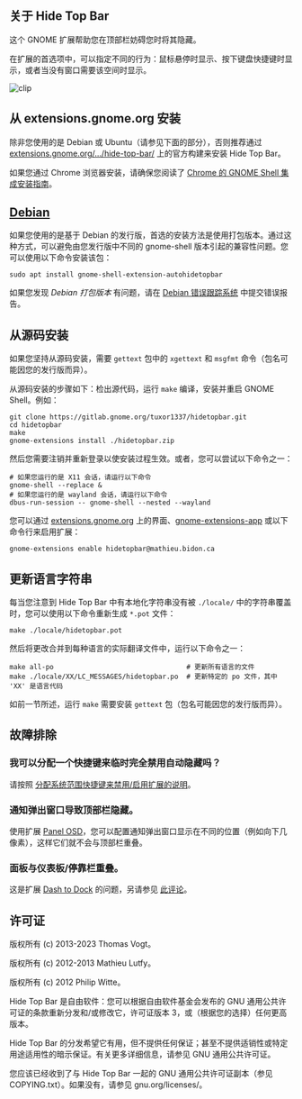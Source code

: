 关于 Hide Top Bar
------------------

这个 GNOME 扩展帮助您在顶部栏妨碍您时将其隐藏。

在扩展的首选项中，可以指定不同的行为：鼠标悬停时显示、按下键盘快捷键时显示，或者当没有窗口需要该空间时显示。

![clip](./preview.gif)

从 extensions.gnome.org 安装
---------------------------

除非您使用的是 Debian 或 Ubuntu（请参见下面的部分），否则推荐通过 [extensions.gnome.org/.../hide-top-bar/](https://extensions.gnome.org/extension/545/hide-top-bar/) 上的官方构建来安装 Hide Top Bar。

如果您通过 Chrome 浏览器安装，请确保您阅读了 [Chrome 的 GNOME Shell 集成安装指南](https://wiki.gnome.org/Projects/GnomeShellIntegrationForChrome/Installation)。

[Debian](https://packages.debian.org/unstable/gnome-shell-extension-autohidetopbar)
------

如果您使用的是基于 Debian 的发行版，首选的安装方法是使用打包版本。通过这种方式，可以避免由您发行版中不同的 gnome-shell 版本引起的兼容性问题。您可以使用以下命令安装该包：

    sudo apt install gnome-shell-extension-autohidetopbar

如果您发现 _Debian 打包版本_ 有问题，请在 [Debian 错误跟踪系统](https://www.debian.org/Bugs/Reporting) 中提交错误报告。

从源码安装
----------

如果您坚持从源码安装，需要 `gettext` 包中的 `xgettext` 和 `msgfmt` 命令（包名可能因您的发行版而异）。

从源码安装的步骤如下：检出源代码，运行 `make` 编译，安装并重启 GNOME Shell。例如：

    git clone https://gitlab.gnome.org/tuxor1337/hidetopbar.git
    cd hidetopbar
    make
    gnome-extensions install ./hidetopbar.zip

然后您需要注销并重新登录以使安装过程生效。或者，您可以尝试以下命令之一：

    # 如果您运行的是 X11 会话，请运行以下命令
    gnome-shell --replace &
    # 如果您运行的是 wayland 会话，请运行以下命令
    dbus-run-session -- gnome-shell --nested --wayland

您可以通过 [extensions.gnome.org](https://extensions.gnome.org) 上的界面、[gnome-extensions-app](https://apps.gnome.org/de/Extensions/) 或以下命令行来启用扩展：

    gnome-extensions enable hidetopbar@mathieu.bidon.ca

更新语言字符串
-------------

每当您注意到 Hide Top Bar 中有本地化字符串没有被 `./locale/` 中的字符串覆盖时，您可以使用以下命令重新生成 `*.pot` 文件：

    make ./locale/hidetopbar.pot

然后将更改合并到每种语言的实际翻译文件中，运行以下命令之一：

    make all-po                                 # 更新所有语言的文件
    make ./locale/XX/LC_MESSAGES/hidetopbar.po  # 更新特定的 po 文件，其中 'XX' 是语言代码

如前一节所述，运行 `make` 需要安装 `gettext` 包（包名可能因您的发行版而异）。

故障排除
---------

### 我可以分配一个快捷键来临时完全禁用自动隐藏吗？

请按照 [分配系统范围快捷键来禁用/启用扩展的说明](https://gitlab.gnome.org/tuxor1337/hidetopbar/issues/43#issuecomment-796583424)。

### 通知弹出窗口导致顶部栏隐藏。

使用扩展 [Panel OSD](https://extensions.gnome.org/extension/708/panel-osd/)，您可以配置通知弹出窗口显示在不同的位置（例如向下几像素），这样它们就不会与顶部栏重叠。

### 面板与仪表板/停靠栏重叠。

这是扩展 [Dash to Dock](https://github.com/micheleg/dash-to-dock) 的问题，另请参见 [此评论](https://github.com/tuxor1337/hidetopbar/issues/149#issuecomment-964419677)。

许可证
------

版权所有 (c) 2013-2023 Thomas Vogt。

版权所有 (c) 2012-2013 Mathieu Lutfy。

版权所有 (c) 2012 Philip Witte。

Hide Top Bar 是自由软件：您可以根据自由软件基金会发布的 GNU 通用公共许可证的条款重新分发和/或修改它，许可证版本 3，或（根据您的选择）任何更高版本。

Hide Top Bar 的分发希望它有用，但不提供任何保证；甚至不提供适销性或特定用途适用性的暗示保证。有关更多详细信息，请参见 GNU 通用公共许可证。

您应该已经收到了与 Hide Top Bar 一起的 GNU 通用公共许可证副本（参见 COPYING.txt）。如果没有，请参见 gnu.org/licenses/。
